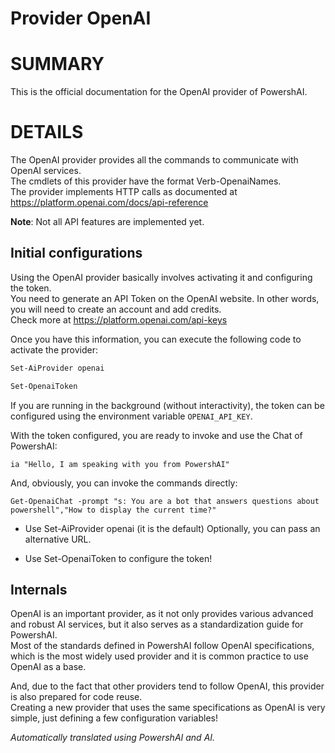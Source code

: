 ﻿# Provider OpenAI  

# SUMMARY <!--! @#Short --> 

This is the official documentation for the OpenAI provider of PowershAI.

# DETAILS  <!--! @#Long --> 

The OpenAI provider provides all the commands to communicate with OpenAI services.  
The cmdlets of this provider have the format Verb-OpenaiNames.  
The provider implements HTTP calls as documented at https://platform.openai.com/docs/api-reference

**Note**: Not all API features are implemented yet.

## Initial configurations 

Using the OpenAI provider basically involves activating it and configuring the token.  
You need to generate an API Token on the OpenAI website. In other words, you will need to create an account and add credits.  
Check more at https://platform.openai.com/api-keys 

Once you have this information, you can execute the following code to activate the provider:

```powershell 
Set-AiProvider openai 

Set-OpenaiToken
```

If you are running in the background (without interactivity), the token can be configured using the environment variable `OPENAI_API_KEY`.  

With the token configured, you are ready to invoke and use the Chat of PowershAI:

```
ia "Hello, I am speaking with you from PowershAI"
```

And, obviously, you can invoke the commands directly:

```
Get-OpenaiChat -prompt "s: You are a bot that answers questions about powershell","How to display the current time?"
```

* Use Set-AiProvider openai (it is the default)
Optionally, you can pass an alternative URL.

* Use Set-OpenaiToken to configure the token!


## Internals

OpenAI is an important provider, as it not only provides various advanced and robust AI services, but it also serves as a standardization guide for PowershAI.  
Most of the standards defined in PowershAI follow OpenAI specifications, which is the most widely used provider and it is common practice to use OpenAI as a base.  

And, due to the fact that other providers tend to follow OpenAI, this provider is also prepared for code reuse.  
Creating a new provider that uses the same specifications as OpenAI is very simple, just defining a few configuration variables!


_Automatically translated using PowershAI and AI._
